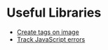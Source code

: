 # Useful Libraries

* [Create tags on image](http://timseverien.nl/projects/taggd/)
* [Track JavaScript errors](http://beta.trackets.com/)